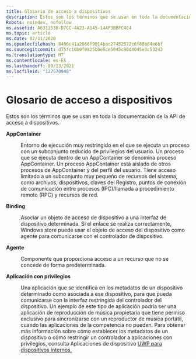 ```yaml
---
title: Glosario de acceso a dispositivos
description: Estos son los términos que se usan en toda la documentación de la API de acceso a dispositivos.
Robots: noindex, nofollow
ms.assetid: A6311538-D7CC-4A23-A145-14AF3BBFC4C4
ms.topic: article
ms.date: 02/11/2020
ms.openlocfilehash: 8406c41a2666f9014bac27452572c6f88b84e6bf
ms.sourcegitcommit: d75fc10b9f0825bbe5ce5045c90d4045e3c53243
ms.translationtype: MT
ms.contentlocale: es-ES
ms.lasthandoff: 09/13/2021
ms.locfileid: "127570948"
---
```

# <a name="device-access-glossary"></a>Glosario de acceso a dispositivos

Estos son los términos que se usan en toda la documentación de la API de acceso a dispositivos.

<dl> <dt>

**AppContainer**
</dt> <dd>

Entorno de ejecución muy restringido en el que se ejecuta un proceso con un subconjunto reducido de privilegios del usuario. Un proceso que se ejecuta dentro de un AppContainer se denomina proceso AppContainer. Un proceso AppContainer está aislado de otros procesos de AppContainer y del perfil del usuario. Tiene acceso limitado a un subconjunto muy pequeño de recursos del sistema, como archivos, dispositivos, claves del Registro, puntos de conexión de comunicación entre procesos (IPC)/llamada a procedimiento remoto (RPC) y recursos de red.

</dd> <dt>

**Binding**
</dt> <dd>

Asociar un objeto de acceso de dispositivo a una interfaz de dispositivo determinada. Si el enlace se realiza correctamente, Windows store puede usar el objeto de acceso del dispositivo como agente para comunicarse con el controlador de dispositivo.

</dd> <dt>

**Agente**
</dt> <dd>

Componente que proporciona acceso a un recurso que no se concede de forma predeterminada.

</dd> <dt>

**Aplicación con privilegios**
</dt> <dd>

Una aplicación que se identifica en los metadatos de un dispositivo determinado como asociada a ese dispositivo, para que pueda comunicarse con la interfaz restringida del controlador del dispositivo. Un ejemplo de este tipo de aplicación podría ser una aplicación de reproducción de música propietaria que tiene permiso exclusivo para sincronizarse con un reproductor de música portátil, cuando las aplicaciones de la competencia no pueden. Para obtener más información sobre cómo establecer los metadatos de un dispositivo o cómo restringir un controlador a aplicaciones con privilegios, consulta Aplicaciones de dispositivo [UWP para dispositivos internos.](/windows-hardware/drivers/devapps/uwp-device-apps-for-specialized-devices)

</dd> </dl>
